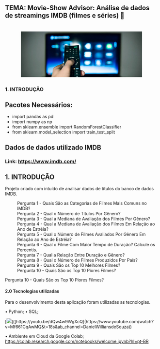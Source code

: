 
## TEMA:  Movie-Show Advisor: Análise de dados de streamings IMDB (filmes e séries) 🎥
<h1 align="center">
    <img alt="imagem_Cuponation" src="./image/Controle.jpg" width="400px" />
</h1>

### 1. INTRODUÇÃO

## Pacotes Necessários:

- import pandas as pd 
- import numpy as np
- from sklearn.ensemble import RandomForestClassifier
- from sklearn.model_selection import train_test_split 

## Dados de dados utilizado IMDB

### Link: https://www.imdb.com/

## 1. INTRODUÇÃO
 
Projeto criado com intuído de analisar dados de títulos do banco de dados IMDB.

<dd>Pergunta 1 - Quais São as Categorias de Filmes Mais Comuns no IMDB?</dd>
                            <dd>Pergunta 2 - Qual o Número de Títulos Por Gênero?</dd>
                            <dd>Pergunta 3 - Qual a Mediana de Avaliação dos Filmes Por Gênero?</dd>
                            <dd>Pergunta 4 - Qual a Mediana de Avaliação dos Filmes Em Relação ao Ano de Estréia?</dd>
                            <dd>Pergunta 5 - Qual o Número de Filmes Avaliados Por Gênero Em Relação ao Ano de Estréia?</dd>
                            <dd>Pergunta 6 - Qual o Filme Com Maior Tempo de Duração? Calcule os Percentis.</dd>
                            <dd>Pergunta 7 - Qual a Relação Entre Duração e Gênero?</dd>
                            <dd>Pergunta 8 - Qual o Número de Filmes Produzidos Por País?</dd>
                            <dd>Pergunta 9 - Quais São os Top 10 Melhores Filmes?</dd>
                            <dd>Pergunta 10 - Quais São os Top 10 Piores Filmes?</dd>

Pergunta 10 - Quais São os Top 10 Piores Filmes?
#### 2.0	Tecnologias utilizadas
Para o desenvolvimento desta aplicação foram utilizadas as tecnologias.

• Python;
• SQL;

[![]([https://markdown-videos-api.jorgenkh.no/youtube/dQw4w9WgXcQ](https://www.youtube.com/watch?v=Mf661CqAwMQ&t=18s&ab_channel=DanielWilliansdeSouza))]([https://youtu.be/dQw4w9WgXcQ](https://www.youtube.com/watch?v=Mf661CqAwMQ&t=18s&ab_channel=DanielWilliansdeSouza))

• Ambiente em Cloud da Google Colab; https://colab.research.google.com/notebooks/welcome.ipynb?hl=pt-BR




